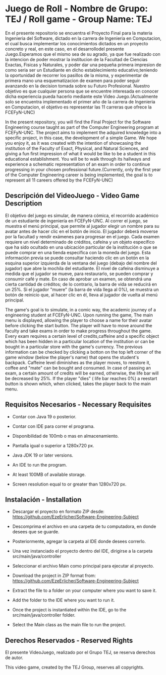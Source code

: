 # Juego de Roll - Nombre de Grupo: TEJ / Roll game - Group Name: TEJ

  En el presente repositorio se encuentra el Proyecto Final para la materia Ingenieria del Software, dictado en la carrera de Ingenieria en Computacion, el cual busca
implementar los conocimientos dictados en un proyecto concreto y real, en este caso, en el desarrollodel presente Juego.Esperamos que el mismo sea de su agrado, ya que fue realizado con la intencion de poder mostrar la institucion de la Facultad de Ciencias Exactas, Fisicas y Naturales, y poder dar una pequeña primera impresion de como seria ser un Estudiante en dicho establecimiento educativo,teniendo la oportunidad de recorrer los pasillos de la misma, y experimentar de primera mano una
esquematizacion de examen para poder seguir avanzando en la decision tomada sobre su Futuro Profesional. Nuestro objetivo es que cualquier persona que se encuentre interesada en conocer dicha experiencia pueda hacerlo mediante este Video Juego.(Actualmente solo se encuentra implementado el primer año de la carrera  de Ingenieria en Computacion, el objetivo es representar las 11 carreras que ofrece la FCEFyN-UNC)

  In the present repository, you will find the Final Project for the Software Engineering course taught as part of the Computer Engineering program at FCEFyN-UNC. The project aims to implement the adquired knowledge into a specific project, in this case, the development of a simple Game. We hope you enjoy it, as it was created with the intention of showcasing the institution of the Faculty of Exact, Physical, and Natural Sciences, and giving a fun first impression of what it would be like to be a student in this educational establishment. You will be to walk through its hallways and experience a schematic representation of an exam in order to continue progressing in your chosen professional future.(Currently, only the first year of the Computer Engineering career is being implemented, the goal is to represent all 11 careers offered by the FCEFyN-UNC)

  ## Descripción del VideoJuego - Video Game Description

  El objetivo del juego es simular, de manera cómica, el recorrido académico de un estudiante de ingeniería en FCEFyN-UNC. Al correr el juego, se muestra el menú principal, que permite al jugador elegir un nombre para su avatar antes de hacer clic en el botón de inicio. El jugador deberá moverse por la facultad y rendir exámenes para progresar en el juego. Cada examen requiere un nivel determinado de créditos, cafeína y un objeto específico que ha sido ocultado en una ubicación particular de la institución o que se puede comprar en una tienda específica con la moneda del juego. Esta información previa se puede consultar haciendo clic en un botón en la esquina superior izquierda de la ventana del juego (debajo del nombre del jugador) que abre la mochila del estudiante. El nivel de cafeína disminuye a medida que el jugador se mueve, para restaurarlo, se pueden comprar y consumir café y mate. En caso de aprobar un examen, se obtendrá una cierta cantidad de créditos; de lo contrario, la barra de vida se reducirá en un 25%. Si el jugador "muere" (la barra de vida llega al 0%), se muestra un botón de reinicio que, al hacer clic en él, lleva al jugador de vuelta al menú principal.

  The game's goal is to simulate, in a comic way, the academic journey of a engineering student at FCEFyN-UNC. Upon running the game, The main menu is displayed, allowing the player to choose a name for their avatar before clicking the start button. The player will have to move around the faculty and take exams in order to make progress throughout the game. Every exam requires a certain level of credits,caffeine and a specific object which has been hidden in a particular location of the institution or can be bought in a particular store with the game's currency.  The previous information can be checked by clicking a botton on the top left corner of the game window (below the player's name) that opens the student's backpack. Caffeine level diminishes as the player moves, to reestore it, coffee and "mate" can be bought and consumed. In case of passing an exam, a certain amount of credits will be earned, otherwise, the life bar will be decreased by 25%. If the player "dies" ( life bar reaches 0%) a reestart button is shown which, when clicked, takes the player back to the main menu.

## Requisitos Necesarios - Necessary Requisites

- Contar con Java 19 o posterior.
- Contar con IDE para correr el programa.
- Disponibilidad de 100mb o mas en almacenamiento.
- Pantalla igual o superior a 1280x720 px.

 
- Java JDK 19 or later versions.
- An IDE to run the program.
- At least 100MB of available storage.
- Screen resolution equal to or greater than 1280x720 px.

## Instalación - Installation

- Descargar el proyecto en formato ZIP desde: https://github.com/EzeErlicher/Software-Engineering-Subject
- Descomprima el archivo en una carpeta de tu computadora, en donde desees que se guarde.
- Posteriormente, agregar la carpeta al IDE donde desees correrlo.
- Una vez instanciado el proyecto dentro del IDE, dirigirse a la carpeta src/main/java/controller
- Seleccionar el archivo Main como principal para ejecutar al proyecto.
   

- Download the project in ZIP format from: https://github.com/EzeErlicher/Software-Engineering-Subject
- Extract the file to a folder on your computer where you want to save it.
- Add the folder to the IDE where you want to run it.
- Once the project is instantiated within the IDE, go to the src/main/java/controller folder.
- Select the Main class as the main file to run the project.  


## Derechos Reservados - Reserved Rights

El presente VideoJuego, realizado por el Grupo TEJ, se reserva derechos de autor.

This video game, created by the TEJ Group, reserves all copyrights.






    

    



